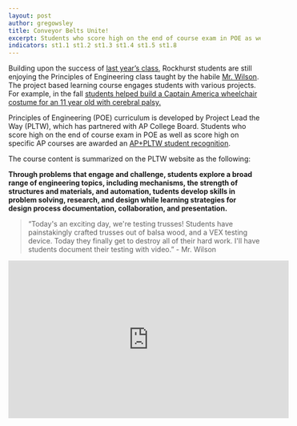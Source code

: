 ```yaml
---
layout: post
author: gregowsley
title: Conveyor Belts Unite!
excerpt: Students who score high on the end of course exam in POE as well as score high on specific AP courses are awarded an AP+PLTW student recognition. 
indicators: st1.1 st1.2 st1.3 st1.4 st1.5 st1.8
---
```


Building upon the success of [last year’s class](http://steam.rockhursths.edu/2018/06/01/Principles-of-Engineering.html), Rockhurst students are still enjoying the Principles of Engineering class taught by the habile [Mr. Wilson](https://www.moondropcircus.com/current/). The project based learning course engages students with various projects. For example, in the fall [students helped build a Captain America wheelchair costume for an 11 year old with cerebral palsy.](http://steam.rockhursths.edu/2018/11/01/Walkin-and-Rollin-Costumes.html)

Principles of Engineering (POE) curriculum is developed by Project Lead the Way (PLTW), which has partnered with AP College Board. Students who score high on the end of course exam in POE as well as score high on specific AP courses are awarded an [AP+PLTW student recognition](https://www.pltw.org/our-programs/ap-pltw). 

The course content is summarized on the PLTW website as the following: 

<b>Through problems that engage and challenge, students explore a broad range of engineering topics, including mechanisms, the strength of structures and materials, and automation, tudents develop skills in problem solving, research, and design while learning strategies for design process documentation, collaboration, and presentation.</b>

<blockquote>“Today's an exciting day, we're testing trusses! Students have painstakingly crafted trusses out of balsa wood, and a VEX testing device. Today they finally get to destroy all of their hard work. I'll have students document their testing with video.” - Mr. Wilson</blockquote>

<center><iframe width="560" height="315" src="https://www.youtube.com/embed/XDQob3cxcuI" frameborder="0" allow="accelerometer; autoplay; encrypted-media; gyroscope; picture-in-picture" allowfullscreen></iframe></center>
